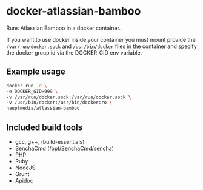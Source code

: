 # docker-atlassian-bamboo

Runs Atlassian Bamboo in a docker container.

If you want to use docker inside your container you must mount provide the `/var/run/docker.sock`
and `/usr/bin/docker` files in the container and specify the docker group id via the DOCKER_GID env variable.

## Example usage
```bash
docker run -d \
-e DOCKER_GID=999 \
-v /var/run/docker.sock:/var/run/docker.sock \
-v /usr/bin/docker:/usr/bin/docker:ro \
hauptmedia/atlassian-bamboo
```

## Included build tools
* gcc, g++, (build-essentials)
* SenchaCmd (/opt/SenchaCmd/sencha)
* PHP
* Ruby
* NodeJS
* Grunt
* Apidoc
